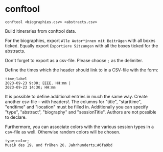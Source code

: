# conftool

```
conftool <biographies.csv> <abstracts.csv>
```

Build itineraries from conftool data.
			
For the biographies, export `Alle Autor*innen mit Beiträgen` with all boxes ticked.
Equally export `Exportiere Sitzungen` with all the boxes ticked for the abstracts.
			
Don't forget to export as a csv-file. Please choose `;` as the delimiter.

Define the times which the header should link to in a CSV-file with the form:

```
time;label
2023-09-23 9:00; EEEE, HH:mm |
2023-09-23 14:30; HH:mm
```

It is possible to define additional entries in much the same way. Create another
csv-file – with headers!. The columns for "title", "starttime", "endtime" and "location"
must be filled in. Additionally you can specify "type", "abstract", "biography" and
"sessionTitle". Authors are not possible to declare.

Furthermore, you can associate colors with the various session types in a csv-file
as well. Otherwise random colors will be chosen.

```
type;color;
Musik des 19. und frühen 20. Jahrhunderts;#6fa9bd
```

